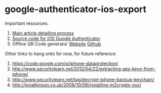 # google-authenticator-ios-export

Important resources:

1. [Main article detailing process](http://dpron.com/trying-to-extract-google-authenticator-keys-from-ios-backups/)
2. [Source code for iOS Google Authenticator](https://github.com/google/google-authenticator)
3. Offline QR Code generator [Website](http://fukuchi.org/works/qrencode/index.html.en) [Github](https://github.com/fukuchi/libqrencode)

Other links to hang onto for now, for future reference:

1. https://code.google.com/p/iphone-dataprotection/
2. http://www.securitylearn.net/2012/04/22/extracting-aes-keys-from-iphone/
3. http://www.securitylearn.net/tag/decrypt-iphone-backup-keychain/
4. http://jonatkinson.co.uk/2008/10/09/installing-m2crypto-osx/

